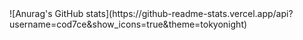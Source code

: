 <div class="center">
![Anurag's GitHub stats](https://github-readme-stats.vercel.app/api?username=cod7ce&show_icons=true&theme=tokyonight)
</div>
